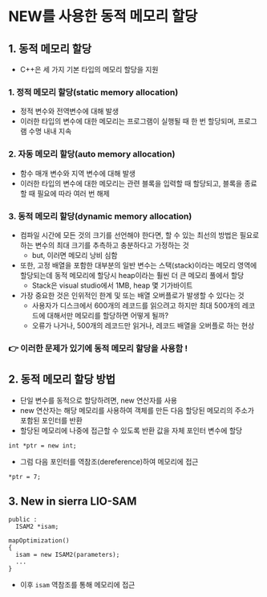 NEW를 사용한 동적 메모리 할당
===
## 1. 동적 메모리 할당
- C++은 세 가지 기본 타입의 메모리 할당을 지원
### 1. 정적 메모리 할당(static memory allocation)
- 정적 변수와 전역변수에 대해 발생
- 이러한 타입의 변수에 대한 메모리는 프로그램이 실행될 때 한 번 할당되며, 프로그램 수명 내내 지속
### 2. 자동 메모리 할당(auto memory allocation)
- 함수 매개 변수와 지역 변수에 대해 발생
- 이러한 타입의 변수에 대한 메모리는 관련 블록을 입력할 때 할당되고, 블록을 종료할 때 필요에 따라 여러 번 해제
### 3. 동적 메모리 할당(dynamic memory allocation)
- 컴파일 시간에 모든 것의 크기를 선언해야 한다면, 할 수 있는 최선의 방법은 필요로 하는 변수의 최대 크기를 추측하고 충분하다고 가정하는 것
  - but, 이러면 메모리 낭비 심함
- 또한, 고정 배열을 포함한 대부분의 일반 변수는 스택(stack)이라는 메모리 영역에 할당되는데 동적 메모리에 할당시 heap이라는 훨씬 더 큰 메모리 풀에서 할당
  - Stack은 visual studio에서 1MB, heap 몇 기가바이트  
- 가장 중요한 것은 인위적인 한계 및 또는 배열 오버플로가 발생할 수 있다는 것
  - 사용자가 디스크에서 600개의 레코드를 읽으려고 하지만 최대 500개의 레코드에 대해서만 메모리를 할당하면 어떻게 될까?
  - 오류가 나거나, 500개의 레코드만 읽거나, 레코드 배열을 오버플로 하는 현상
### 👉️ 이러한 문제가 있기에 동적 메모리 할당을 사용함 !

## 2. 동적 메모리 할당 방법
- 단일 변수를 동적으로 할당하려면, new 연산자를 사용
- new 연산자는 해당 메모리를 사용하여 객체를 만든 다음 할당된 메모리의 주소가 포함된 포인터를 반환
- 할당된 메모리에 나중에 접근할 수 있도록 반환 값을 자체 포인터 변수에 할당
```
int *ptr = new int;
```
- 그럼 다음 포인터를 역참조(dereference)하여 메모리에 접근
```
*ptr = 7;
```

## 3. New in sierra LIO-SAM
```
public :
  ISAM2 *isam;

mapOptimization()
{
  isam = new ISAM2(parameters);
  ...
}
```
- 이후 ```isam``` 역참조를 통해 메모리에 접근 
